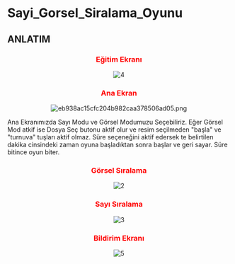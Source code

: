
# Sayi_Gorsel_Siralama_Oyunu

## ANLATIM



<h3 align="center" style="color:Red;">Eğitim Ekranı</h3>

<p align="center" >
<img src="https://user-images.githubusercontent.com/82450697/115391447-2890e080-a1e8-11eb-934a-4eecf435021b.PNG" alt="4" border="0">
</p>

<h3 align="center" style="color:Red;">Ana Ekran</h3>

<p align="center" >
<img src="!https://user-images.githubusercontent.com/82450697/115391653-5ece6000-a1e8-11eb-862a-a053acdb48ab.PNG
" alt="eb938ac15cfc204b982caa378506ad05.png" border="0">
</p>

Ana Ekranımızda Sayı Modu ve Görsel Modumuzu Seçebiliriz. 
Eğer Görsel Mod atkif ise Dosya Seç butonu aktif olur ve resim seçilmeden "başla" ve "turnuva" tuşları aktif olmaz.
Süre seçeneğini aktif edersek te belirtilen dakika cinsindeki zaman oyuna başladıktan sonra başlar ve geri sayar. Süre bitince oyun biter.

<h3 align="center" style="color:Red;">Görsel Sıralama</h3>

<p align="center" >
<img src="https://user-images.githubusercontent.com/82450697/115391730-7574b700-a1e8-11eb-8cef-572b30759dec.PNG
" alt="2" border="0">
</p>


<h3 align="center" style="color:Red;">Sayı Sıralama</h3>

<p align="center" >
<img src="https://user-images.githubusercontent.com/82450697/115391756-7efe1f00-a1e8-11eb-8d73-26de77ed4367.PNG" alt="3" border="0">
</p>




<h3 align="center" style="color:Red;">Bildirim Ekranı</h3>
<p align="center" >
<img src="https://user-images.githubusercontent.com/82450697/115391813-8f15fe80-a1e8-11eb-9bb4-dbd6a598d7b4.PNG" alt="5" border="0">

</p>




